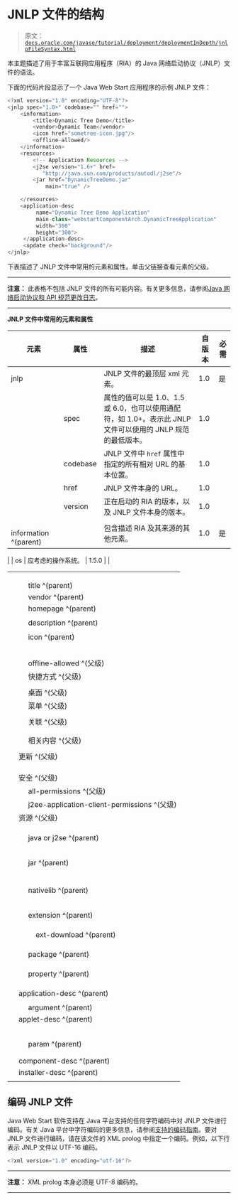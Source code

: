 # JNLP 文件的结构

> 原文：[`docs.oracle.com/javase/tutorial/deployment/deploymentInDepth/jnlpFileSyntax.html`](https://docs.oracle.com/javase/tutorial/deployment/deploymentInDepth/jnlpFileSyntax.html)

本主题描述了用于丰富互联网应用程序（RIA）的 Java 网络启动协议（JNLP）文件的语法。

下面的代码片段显示了一个 Java Web Start 应用程序的示例 JNLP 文件：

```java
<?xml version="1.0" encoding="UTF-8"?>
<jnlp spec="1.0+" codebase="" href="">
    <information>
        <title>Dynamic Tree Demo</title>
        <vendor>Dynamic Team</vendor>
        <icon href="sometree-icon.jpg"/>
        <offline-allowed/>
    </information>
    <resources>
        <!-- Application Resources -->
        <j2se version="1.6+" href=
           "http://java.sun.com/products/autodl/j2se"/>
        <jar href="DynamicTreeDemo.jar"
            main="true" />

    </resources>
    <application-desc
         name="Dynamic Tree Demo Application"
         main-class="webstartComponentArch.DynamicTreeApplication"
         width="300"
         height="300">
     </application-desc>
     <update check="background"/>
</jnlp>

```

下表描述了 JNLP 文件中常用的元素和属性。单击父链接查看元素的父级。

* * *

**注意：** 此表格不包括 JNLP 文件的所有可能内容。有关更多信息，请参阅[Java 网络启动协议和 API 规范更改日志](http://www.oracle.com/technetwork/java/javase/jnlp-spec-log-139509.html)。

* * *

**JNLP 文件中常用的元素和属性**

| 元素 | 属性 | 描述 | 自版本 | 必需 |
| --- | --- | --- | --- | --- |
| jnlp |  | JNLP 文件的最顶层 xml 元素。 | 1.0  | 是 |
|  | spec | 属性的值可以是 1.0、1.5 或 6.0，也可以使用通配符，如 1.0+。表示此 JNLP 文件可以使用的 JNLP 规范的最低版本。 | 1.0 |  |
|  | codebase | JNLP 文件中 `href` 属性中指定的所有相对 URL 的基本位置。 | 1.0 |  |
|  | href | JNLP 文件本身的 URL。 | 1.0 |  |
|  | version | 正在启动的 RIA 的版本，以及 JNLP 文件本身的版本。 | 1.0 |  |
|      information ^(parent) |  | 包含描述 RIA 及其来源的其他元素。 | 1.0 | 是 |

|  | os | 应考虑的操作系统。 | 1.5.0 |  |

|  |
| --- |
|  | arch | 应考虑的体系结构。 | 1.5.0 |  |
|  | platform | 应考虑的平台。 | 1.5.0 |  |
|  | locale | 应考虑的区域设置。 | 1.5.0 |  |
|          title ^(parent) |  | RIA 的标题。 | 1.0 | 是 |
|          vendor ^(parent) |  | RIA 的提供者。 | 1.0 | 是 |
|          homepage ^(parent) |  | RIA 的主页。 | 1.0 |  |
|  | href | 指向有关此 RIA 的更多信息的 URL。 | 1.0 | 是 |
|          description ^(parent) |  | 描述 RIA 的简短语句。 | 1.0 |  |
|  | kind | 描述类型的指示符。合法值为 one-line、short 和 tooltip。 | 1.0 |  |
|          icon ^(parent) |  | 用于向用户识别 RIA 的图标。 | 1.0 |  |
|  | href | 指向图标文件的 URL。可以是以下格式之一：gif、jpg、png、ico。 | 1.0 | 是 |
|  | kind | 指示图标的建议用途，可以是：default、selected、disabled、rollover、splash 或 shortcut。 | 1.0 |  |
|  | 宽度 | 可用于指示图像的分辨率。 | 1.0 |  |
|  | 高度 | 可用于指示图像的分辨率。 | 1.0 |  |
|  | 深度 | 可用于指示图像的分辨率。 | 1.0 |  |
|          offline-allowed ^(父级) |  | 表示此 RIA 可在客户端系统与网络断开连接时运行。 | 1.0 |  |
|          快捷方式 ^(父级) |  | 可用于指示 RIA 对桌面集成的偏好。 | 1.5.0 |  |
|  | 在线 | 可用于描述 RIA 对创建在线或离线运行快捷方式的偏好。 | 1.5.0 |  |
|          桌面 ^(父级) |  | 可用于指示 RIA 将快捷方式放置在用户桌面上的偏好。 | 1.5.0 |  |
|          菜单 ^(父级) |  | 可用于指示 RIA 将菜单项放置在用户开始菜单中的偏好。 | 1.5.0 |  |
|  | 子菜单 | 可用于指示 RIA 对菜单项放置位置的偏好。 | 1.5.0 |  |
|          关联 ^(父级) |  | 可用于提示 JNLP 客户端，RIA 希望在操作系统中注册为某些扩展和某些 MIME 类型的主要处理程序。如果包括此元素，则必须同时包括 offline-allowed 元素，或者必须为 jnlp 元素设置 href 属性。 | 1.5.0 |  |
|  | 扩展 | RIA 请求注册处理的文件扩展名列表（以空格分隔）。 | 1.5.0 |  |
|  | MIME 类型 | RIA 请求注册处理的 MIME 类型。 | 1.5.0 |  |
|          相关内容 ^(父级) |  | 可与 RIA 集成的附加相关内容。 | 1.5.0 |  |
|  | 链接 | 指向相关内容的 URL。 | 1.5.0 | 是 |
|     更新 ^(父级) |  | JNLP 客户端应如何处理 RIA 更新的偏好。 | 1.6.0 |  |
|  | 检查 | JNLP 客户端应何时检查更新的偏好。值可以是 always、timeout 或 background。 | 1.6.0 |  |
|  | 策略 | JNLP 客户端在启动 RIA 之前处理新版本可用时的 RIA 更新偏好。值可以是 always、prompt-update 或 prompt-run。 | 1.6.0 |  |
|  |  |  | 1.0 |  |
|     安全 ^(父级) |  | 可用于请求增强权限。如果不包括此元素，则应用程序在安全沙箱中运行。 | 1.0 |  |
|          all-permissions ^(父级) |  | 请求以所有权限运行 RIA。 | 1.0 |  |
|          j2ee-application-client-permissions ^(父级) |  | 请求以符合 J2EE 应用程序客户端环境安全规范的权限集运行 RIA。 | 1.0 |  |
|     资源 ^(父级) |  | 描述 RIA 需要的所有资源。 | 1.0 | 是 |
|  | os | 应考虑资源元素的操作系统。 | 1.0 |  |
|  | arch | 应考虑资源元素的架构。 | 1.0 |  |
|  | locale | 应考虑资源元素的区域设置。 |  |  |
|          java or j2se ^(parent) |  | 用于运行 RIA 的 Java 软件版本。 | 1.6.0 (java)  |  |
|  | version | 要使用的版本范围的有序列表。 | 1.0 | 是 |
|  | href | 指示此版本的 Java 软件供应商的 URL，以及可以从哪里下载。 | 1.0 |  |
|  | java-vm-args | RIA 希望 JNLP 客户端在启动 JRE 软件时使用的一组标准和非标准虚拟机参数。 | 1.0 |  |
|  | initial-heap-size | Java 堆的初始大小。 | 1.0 |  |
|  | max-heap-size | Java 堆的最大大小。 | 1.0 |  |
|          jar ^(parent) |  | RIA 类路径的 JAR 文件。 | 1.0 | 是 |
|  | href | JAR 文件的 URL。 | 1.0 | 是 |
|  | version | JAR 文件的请求版本。需要使用基于版本的下载协议 | 1.0 |  |
|  | main | 表示此 JAR 文件是否包含 RIA 的包含`main`方法的类。 | 1.0 |  |
|  | download | 表示此 JAR 文件可以懒加载下载，或在需要时下载。 | 1.0 |  |
|  | size | JAR 文件的可下载大小（以字节为单位）。 | 1.0 |  |
|  | part | 可用于将资源分组在一起，以便同时下载。 | 1.0 |  |
|          nativelib ^(parent) |  | 包含本机库的 JAR 文件，位于其根目录中。 | 1.0 |  |
|  | href | JAR 文件的 URL。 | 1.0 | 是 |
|  | version | JAR 文件的请求版本。需要使用基于版本的下载协议 | 1.0 |  |
|  | download | 可用于指示此 JAR 文件可以懒加载下载。 | 1.0 |  |
|  | size | JAR 文件的可下载大小（以字节为单位）。 | 1.0 |  |
|  | part | 可用于将资源分组在一起，以便同时下载。 | 1.0 |  |
|          extension ^(parent) |  | 指向要与此 RIA 一起使用的附加 component-desc 或 installer-desc。 | 1.0 |  |
|  | href | 附加扩展 JNLP 文件的 URL。 | 1.0 | 是 |
|  | version | 附加扩展 JNLP 文件的版本。 | 1.0 |  |
|  | name | 附加扩展 JNLP 文件的名称 | 1.0 |  |
|              ext-download ^(parent) |  | 可用于在扩展元素中表示包含在组件扩展中的部分。 | 1.0 |  |
|  | ext-part | 可预期在扩展中找到的部分的名称。 | 1.0 | 是 |
|  | download | 可用于指示此扩展可以急切或懒加载下载。 | 1.0 |  |
|  | part | 指示在此 JNLP 文件中包含扩展的部分的名称。 | 1.0 |  |
|          package ^(parent) |  | 可用于指示 JNLP 客户端哪些包实现在哪些 JAR 文件中。 | 1.0 |  |
|  | name | 给定部分的 JAR 文件中包含的包名。 | 1.0 | 是 |
|  | part | 包含包名的 JAR 文件的部分名称。 | 1.0 | 是 |
|  | recursive | 可用于指示所有以给定名称开头的包名可以在给定部分中找到。 | 1.0 |  |
|          property ^(parent) |  | 定义一个系统属性，可以通过`System.getProperty`和`System.getProperties`方法获得。 | 1.0 |  |
|  | name | 系统属性的名称。 | 1.0 | 是 |
|  | value | 系统属性的值。 | 1.0 | 是 |
|  |  | 注意：JNLP 文件必须包含以下之一：application-desc、applet-desc、component-desc 或 installer-desc。 | 1.0 | 是 |
|     application-desc ^(parent) |  | 表示这是一个应用程序的 JNLP 文件。 | 1.0 |  |
|  | main-class | 应用程序的包含`public static void main(String[])`方法的类的名称。 | 1.0 | 是 |
|          argument ^(parent) |  | 每个参数包含（按顺序）要传递给`main`方法的额外参数。 | 1.0 |  |
|     applet-desc ^(parent) |  | 表示这是一个 applet 的 JNLP 文件。 | 1.0 |  |
|  | main-class | 主 applet 类的名称。 | 1.0 | 是 |
|  | documentbase | 应用程序的 applet 的文档基础 URL。 | 1.0 |  |
|  | name | applet 的名称。 | 1.0 | 是 |
|  | width | applet 的宽度（以像素为单位）。 | 1.0 | 是 |
|  | height | applet 的高度（以像素为单位）。 | 1.0 | 是 |
|          param ^(parent) |  | 可传递给 applet 的一组参数。 | 1.0 |  |
|  | name | 此参数的名称。 | 1.0 | 是 |
|  | value | 此参数的值。 | 1.0 | 是 |
|     component-desc ^(parent) |  | 表示这是一个组件扩展的 JNLP 文件。 | 1.0 |  |
|     installer-desc ^(parent) |  | 表示这是一个已安装扩展的 JNLP 文件。 | 1.0 |  |
|  | main-class | 安装程序的包含`public static void main(String[])`方法的类的名称。 | 1.0 | 是 |

## 编码 JNLP 文件

Java Web Start 软件支持在 Java 平台支持的任何字符编码中对 JNLP 文件进行编码。有关 Java 平台中字符编码的更多信息，请参阅[支持的编码指南](https://docs.oracle.com/javase/8/docs/technotes/guides/intl/encoding.doc.html)。要对 JNLP 文件进行编码，请在该文件的 XML prolog 中指定一个编码。例如，以下行表示 JNLP 文件以 UTF-16 编码。

```java
<?xml version="1.0" encoding="utf-16"?>

```

* * *

**注意：** XML prolog 本身必须是 UTF-8 编码的。

* * *
